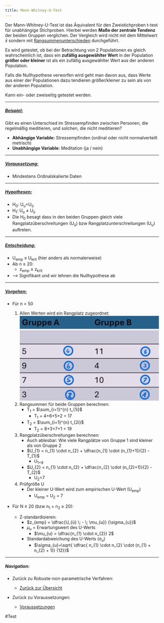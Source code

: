 ```yaml
---
title: Mann-Whitney-U-Test
---
```



Der Mann-Whitney-U-Test ist das Äquivalent für den Zweistichproben t-test für unabhängige Stichproben.
Hierbei werden **Maße der zentrale Tendenz** der beiden Gruppen verglichen.
Der Vergleich wird nicht mit dem Mittelwert $\bar{x}$ sondern mit <u>Rangsummenunterschieden</u> durchgeführt.

Es wird getestet, ob bei der Betrachtung von 2 Populationen es gleich wahrscheinlich ist, dass ein **zufällig ausgewählter Wert** in der Population **größer oder kleiner** ist als ein zufällig ausgewählter Wert aus der anderen Population.

Falls die Nullhypothese verworfen wird geht man davon aus, dass Werte aus einer der Populationen dazu tendieren größer/kleiner zu sein als von der anderen Population.

Kann ein- oder zweiseitig getestet werden.

---

##### <u>Beispiel:</u>

Gibt es einen Unterschied im Stressempfinden zwischen Personen, die regelmäßig meditieren, und solchen, die nicht meditieren?

* **Abhängige Variable:** Stressempfinden (ordinal oder nicht normalverteilt metrisch)
* **Unabhängige Variable:** Meditation (ja / nein)

---

##### <u>Voraussetzung:</u>

* Mindestens Ordinalskalierte Daten

---

##### <u>Hypothesen:</u>

* H<sub>0</sub>: U<sub>u</sub>=U<sub>ü</sub>
* H<sub>1</sub>: U<sub>u</sub> $\neq$ U<sub>ü</sub>
* Die H<sub>0</sub> besagt dass in den beiden Gruppen gleich viele Rangplatzüberschreitungen (U<sub>ü</sub>) bzw Rangplatzunterschreitungen (U<sub>u</sub>) auftreten.

---

##### <u>Entscheidung:</u>

* U<sub>emp</sub> $\le$ U<sub>krit</sub> (hier anders als normalerweise)
* Ab n $\ge$ 20:
  * z<sub>emp</sub> $\ge$ z<sub>krit</sub>
* --> Signifikant und wir lehnen die Nullhypothese ab

---

##### <u>Vorgehen:</u>

* Für n \< 50
  
  1. Allen Werten wird ein Rangplatz zugeordnet:
     ![166x101](Mann-Whitney-U.png)
  1. Rangsummen für beide Gruppen berechnen:
     * T<sub>1</sub> = $\sum_{i=1}^{n} t_{1i}$
       * T<sub>1</sub> = 4+6+5+2 = 17
     * T<sub>2</sub> = $\sum_{i=1}^{n} t_{2i}$
       * T<sub>2</sub> = 8+3+7+1 = 19
  1. Rangplatzüberschreitungen berechnen:
     * Auch ablesbar: Wie viele Rangplätze von Gruppe 1 sind kleiner als von Gruppe 2
     * $U_{1} = n_{1} \cdot n_{2} + \dfrac{n_{1} \cdot (n_{1}+1)}{2} - T_{1}$
       * U<sub>1</u>=9
     * $U_{2} = n_{1} \cdot n_{2} + \dfrac{n_{2} \cdot (n_{2}+1)}{2} - T_{2}$
       * U<sub>2</sub>=7
  1. Prüfgröße U
     * Der kleiner U-Wert wird zum empirischen U-Wert (U<sub>emp</sub>)
       * U<sub>emp</sub> = U<sub>2</sub> = 7
* Für N $\ge$ 20 (bzw n<sub>1</sub> + n<sub>2</sub> $\ge$ 20):
  
  * Z-standardisieren:
    * $z_{emp} = \dfrac{U_{ü} \; - \; \mu_{u}} {\sigma_{u}}$
    * $\mu_{u}$ = Erwartungswert des U-Werts
      * $\mu_{u} = \dfrac{n_{1} \cdot n_{2}} 2$
    * Standardabweichung des U-Werts ($\sigma_{u}$)
      * $\sigma_{u}=\sqrt{ \dfrac{ n_{1} \cdot n_{2} \cdot (n_{1} + n_{2} + 1)} {12}}$

---

##### Navigation:

* Zurück zu Robuste-non-parametrische Verfahren:
  
  * [Zurück zur Übersicht](/robuste-non-parametrische-verfahren)
* Zurück zu Voraussetzungen:
  
  * [Voraussetzungen](/Voraussetzungen\Abhaengigkeit\abhaengigkeit)

\#Test
